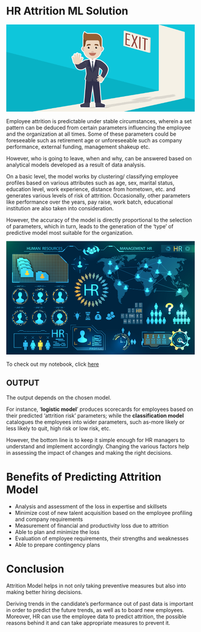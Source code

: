 # HR Attrition ML Solution
![Employee Attrition](https://github.com/HarmeetKaurTrainer/hr-employee-attrition/blob/main/Attrtion.png?raw=true)

Employee attrition is predictable under stable circumstances, wherein a set pattern can be deduced from certain parameters influencing the employee and the organization at all times. Some of these parameters could be foreseeable such as retirement age or unforeseeable such as company performance, external funding, management shakeup etc.

However, who is going to leave, when and why, can be answered based on analytical models developed as a result of data analysis.

On a basic level, the model works by clustering/ classifying employee profiles based on various attributes such as age, sex, marital status, education level, work experience, distance from hometown, etc. and generates various levels of risk of attrition. Occasionally, other parameters like performance over the years, pay raise, work batch, educational institution are also taken into consideration.

However, the accuracy of the model is directly proportional to the selection of parameters, which in turn, leads to the generation of the ‘type’ of predictive model most suitable for the organization.

![HR Attrition Model](https://github.com/HarmeetKaurTrainer/hr-employee-attrition/blob/main/hr-analytics-10.jpg?raw=true)

To check out my notebook, click [here](https://github.com/HarmeetKaurTrainer/hr-employee-attrition/blob/main/HR_Analytics.ipynb)


## OUTPUT

The output depends on the chosen model. 

For instance, ‘**logistic model**’ produces scorecards for employees based on their predicted ‘attrition risk’ parameters; while the **classification model** catalogues the employees into wider parameters, such as-more likely or less likely to quit, high risk or low risk, etc.

However, the bottom line is to keep it simple enough for HR managers to understand and implement accordingly. Changing the various factors help in assessing the impact of changes and making the right decisions.

# Benefits of Predicting Attrition Model
-   Analysis and assessment of the loss in expertise and skillsets
-   Minimize cost of new talent acquisition based on the employee profiling and company requirements
-   Measurement of financial and productivity loss due to attrition
-   Able to plan and minimize the loss
-   Evaluation of employee requirements, their strengths and weaknesses
-   Able to prepare contingency plans 

# Conclusion
Attrition Model helps in not only taking preventive measures but also into making better hiring decisions. 

Deriving trends in the candidate’s performance out of past data is important in order to predict the future trends, as well as to board new employees. Moreover, HR can use the employee data to predict attrition, the possible reasons behind it and can take appropriate measures to prevent it.

